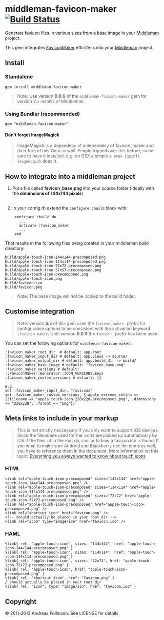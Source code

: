 middleman-favicon-maker [![Build Status](https://secure.travis-ci.org/follmann/middleman-favicon-maker.png)](http://travis-ci.org/follmann/middleman-favicon-maker)
=======================
Generate favicon files in various sizes from a base image in your [Middleman](http://middlemanapp.com/) project.

This gem integrates [FaviconMaker](https://github.com/follmann/favicon_maker) effortless into your [Middleman](https://github.com/middleman/middleman) project.

## Install

### Standalone
    gem install middleman-favicon-maker

> Note: Use version **0.0.6** of the `middleman-favicon-maker` gem for version 2.x installs of Middleman.

### Using Bundler (recommended)
    gem "middleman-favicon-maker"

#### Don't forget ImageMagick
> ImageMagick is a dependecy of a dependecy of favicon_maker and therefore of this Gem as well. People tripped over this before, so be sure to have it installed.
> e.g. on OSX a simple ```$ brew install imagemagick``` does it.

## How to integrate into a middleman project
1. Put a file called **favicon_base.png** into your source folder (ideally with the **dimensions of 144x144 pixels**)
<br><br>
2. In your config.rb extend the `configure :build` block with:

        configure :build do
          ...
          activate :favicon_maker
          ...
        end

That results in the following files being created in your middleman build directory:

    build/apple-touch-icon-144x144-precomposed.png
    build/apple-touch-icon-114x114-precomposed.png
    build/apple-touch-icon-72x72-precomposed.png
    build/apple-touch-icon-57x57-precomposed.png
    build/apple-touch-icon-precomposed.png
    build/apple-touch-icon.png
    build/favicon.ico
    build/favicon.png

> Note: The base image will not be copied to the build folder.

## Customise integration

> Note: version **3.x** of this gem uses the `favicon_maker_` prefix for configuration options to be consistent with the activation keyword `:favicon_maker`. Until version **0.0.6** the `favicon_` prefix has been used.

You can set the following options for `middleman-favicon-maker`:

    :favicon_maker_root_dir  # default: app.root
    :favicon_maker_input_dir # default: app.views -> source/
    :favicon_maker_output_dir # default: app.build_dir -> build/
    :favicon_maker_base_image # default: "favicon_base.png"
    :favicon_maker_versions # default: ::FaviconMaker::Generator::ICON_VERSIONS.keys
    :favicon_maker_custom_versions # default: {}

    e.g.
    set :favicon_maker_input_dir, "favicons"
    set :favicon_maker_custom_versions, {:apple_extreme_retina => {:filename => "apple-touch-icon-228x228-precomposed.png", :dimensions => "228x228", :format => "png"}}

## Meta links to include in your markup
> This is not strictly neccessary if you only want to support iOS devices. Since the filenames used for the icons are picked up automatically by iOS if the files sit in the root dir, similar to how a favicon.ico is found. If you wnat to make sure Android and Blackberry use the icons as well, you have to reference them in the document.
> More information on this topic: [Everything you always wanted to know about touch icons](http://mathiasbynens.be/notes/touch-icons)

### HTML
    <link rel="apple-touch-icon-precomposed" sizes="144x144" href="apple-touch-icon-144x144-precomposed.png" />
    <link rel="apple-touch-icon-precomposed" sizes="114x114" href="apple-touch-icon-114x114-precomposed.png" />
    <link rel="apple-touch-icon-precomposed" sizes="72x72" href="apple-touch-icon-72x72-precomposed.png" />
    <link rel="apple-touch-icon-precomposed" href="apple-touch-icon-precomposed.png" />
    <link rel="shortcut icon" href="favicon.png" />
    <!-- should actually be placed in your root dir -->
    <link rel="icon" type="image/ico" href="favicon.ico" />
### HAML
    %link{ rel: "apple-touch-icon", sizes: "144x144", href: "apple-touch-icon-144x144-precomposed.png" }
    %link{ rel: "apple-touch-icon", sizes: "114x114", href: "apple-touch-icon-114x114-precomposed.png" }
    %link{ rel: "apple-touch-icon", sizes: "72x72", href: "apple-touch-icon-72x72-precomposed.png" }
    %link{ rel: "apple-touch-icon", href: "apple-touch-icon-precomposed.png" }
    %link{ rel: "shortcut icon", href: "favicon.png" }
    / should actually be placed in your root dir
    %link{ rel: "icon", type: "image/ico", href: "favicon.ico" }

## Copyright

&copy; 2011-2013 Andreas Follmann. See LICENSE for details.
